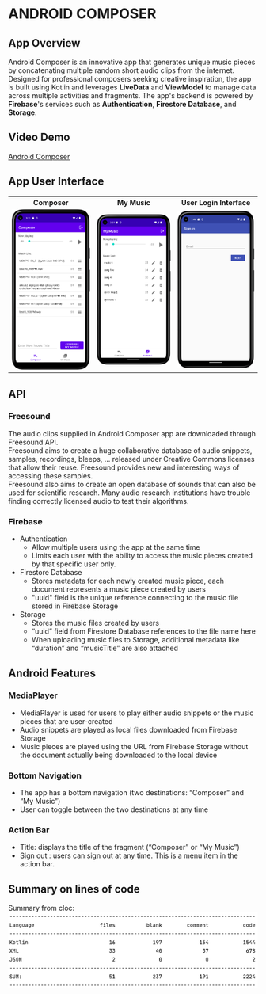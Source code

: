 # ANDROID COMPOSER

## App Overview
Android Composer is an innovative app that generates unique music pieces by concatenating multiple random short audio clips from the internet. Designed for professional composers seeking creative inspiration, the app is built using Kotlin and leverages **LiveData** and **ViewModel** to manage data across multiple activities and fragments. The app's backend is powered by **Firebase**'s services such as **Authentication**, **Firestore Database**, and **Storage**.

## Video Demo
[Android Composer](https://youtu.be/BDDbA1enK_c)

## App User Interface
<!-- |Composer|My Music|User Login Interface|
|----|----|----|
|![composer](Screenshot_composer.png)|![mymusic](Screenshot_mymusic.png)|![signin](Screenshot_signin.png)| -->
<table>
<th>
Composer
</th>
<th>
My Music
</th>
<th>
User Login Interface
</th>
<tr>
<td>
<img src="./Screenshot_composer.png" width=200px />
</td>
<td>
<img src="./Screenshot_mymusic.png" width=200px />
</td>
<td>
<img src="./Screenshot_signin.png" width=200px />
</td>
</tr>
</table>


## API
### Freesound
The audio clips supplied in Android Composer app are downloaded through Freesound API.   
Freesound aims to create a huge collaborative database of audio snippets, samples, recordings, bleeps, ... released under Creative Commons licenses that allow their reuse. Freesound provides new and interesting ways of accessing these samples.   
Freesound also aims to create an open database of sounds that can also be used for scientific research. Many audio research institutions have trouble finding correctly licensed audio to test their algorithms. 

### Firebase 
- Authentication
  - Allow multiple users using the app at the same time
  - Limits each user with the ability to access the music pieces created by that specific user only.
- Firestore Database 
  - Stores metadata for each newly created music piece, each document represents a music piece created by users
  - "uuid" field is the unique reference connecting to the music file stored in Firebase Storage
- Storage
  - Stores the music files created by users
  - “uuid” field from Firestore Database references to the file name here
  - When uploading music files to Storage, additional metadata like “duration” and “musicTitle” are also attached

## Android Features
### MediaPlayer
- MediaPlayer is used for users to play either audio snippets or the music pieces that are user-created 
- Audio snippets are played as local files downloaded from Firebase Storage
- Music pieces are played using the URL from Firebase Storage without the document actually being downloaded to the local device
### Bottom Navigation 
- The app has a bottom navigation (two destinations: “Composer” and “My Music”)
- User can toggle between the two destinations at any time

### Action Bar 
- Title: displays the title of the fragment (“Composer” or “My Music”)
- Sign out : users can sign out at any time. This is a menu item in the action bar.


## Summary on lines of code
Summary from cloc:  
![code summary](code_summary.png)